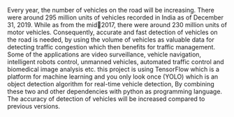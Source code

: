 Every year, the number of vehicles on the road will be increasing. There were around 295 million units of vehicles recorded in India as of December 31, 2019. While as from the mid2017, there were around 230 million units of motor vehicles. Consequently, accurate and fast detection of vehicles on the road is needed, by using the volume of vehicles as valuable data
for detecting traffic congestion which then benefits for traffic management. Some of the applications are video surveillance, vehicle navigation, intelligent robots control, unmanned vehicles, automated traffic control and biomedical image analysis etc. this
project is using TensorFlow which is a platform for machine learning and you only look once (YOLO) which is an object detection algorithm for real-time vehicle detection, By combining these two and other dependencies with python as programming language. The accuracy of
detection of vehicles will be increased compared to previous versions.
